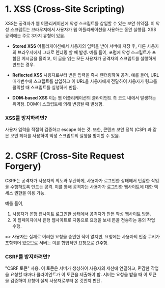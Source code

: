 # 1. XSS (Cross-Site Scripting)

XSS는 공격자가 웹 어플리케이션에 악성 스크립트를 삽입할 수 있는 보안 취약점.
이 악성 스크립트는 브라우저에서 사용자가 웹 어플리케이션을 사용하는 동안 실행됨.
XSS 공격에는 주로 3가지 유형이 있음.

- **Stored XSS**
  어플리케이션에서 사용자의 입력을 받아 서버에 저장 후, 다른 사용자의 브라우저에서 그대로 렌더링 할 때 발생.
  예를 들어, 포럼에 악성 스크립트가 포함된 게시글을 올리고, 이 글을 읽는 모든 사용자가 공격자의 스크립트를 실행하게 만드는 경우.
- **Reflected XSS**
  사용자로부터 받은 입력을 즉시 렌더링하여 공격.
  예를 들어, URL 매개변수에 스크립트를 삽입하고 이 URL을 사용자에게 전달하여 사용자가 링크를 클릭할 때 스크립트를 실행하게 만듬.

- **DOM-based XSS**
  이는 웹 어플리케이션의 클라이언트 측 코드 내에서 발생하는 취약점.
  DOM이 스크립트에 의해 변경될 때 발생함.

### XSS를 방지하려면?

사용자 입력을 적절히 검증하고 escape 하는 것.
또한, 콘텐츠 보안 정책 (CSP) 과 같은 보안 헤더를 사용하여 악성 스크립트의 실행을 방지할 수 있음.

# 2. CSRF (Cross-Site Request Forgery)

CSRF는 공격자가 사용자의 의도와 무관하게, 사용자가 로그인한 상태에서 민감한 작업을 수행하도록 만드는 공격.
이를 통해 공격자는 사용자가 로그인한 웹사이트에 대한 엑세스 권한을 이용 가능.

예를 들어,

1. 사용자가 은행 웹사이트 로그인한 상태에서 공격자가 만든 악성 웹사이트 방문.
2. 이 웹페이지에서 은행 웹사이트로 자동으로 요청을 보내 돈을 전송하는 등의 작업 수행.

=> 사용자는 실제로 이러한 요청을 승인한 적이 없지만, 요청에는 사용자의 인증 쿠키가 포함되어 있으므로 서버는 이를 합법적인 요청으로 간주함.

### CSRF를 방지하려면?

"CSRF 토큰" 사용.
이 토큰은 서버가 생성하여 사용자의 세션에 연결하고, 민감한 작업을 요청할 때마다 클라이언트가 이 토큰을 제출해야 함.
서버는 요청을 받을 때 이 토큰을 검증하여 요청이 실제 사용자로부터 온 것인지 판단.
